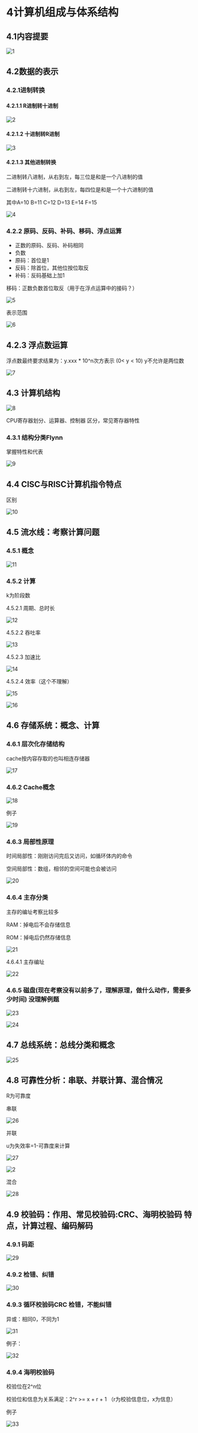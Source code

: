 # 4计算机组成与体系结构

## 4.1内容提要

![1](.\\pic\\c1\\1.webp)

## 4.2数据的表示

### 4.2.1进制转换

#### 4.2.1.1 R进制转十进制

![2](.\\pic\\c1\\2.webp)

#### 4.2.1.2 十进制转R进制

![3](.\\pic\\c1\\3.webp)

#### 4.2.1.3 其他进制转换

二进制转八进制，从右到左，每三位是和是一个八进制的值

二进制转十六进制，从右到左，每四位是和是一个十六进制的值

其中A=10 B=11 C=12 D=13 E=14 F=15

![4](.\\pic\\c1\\4.webp)

### 4.2.2 原码、反码、补码、移码、浮点运算

* 正数的原码、反码、补码相同
* 负数
* 原码：首位是1
* 反码：除首位，其他位按位取反
* 补码：反码基础上加1

移码：正数负数首位取反（用于在浮点运算中的接码？）

![5](.\\pic\\c1\\5.webp)

表示范围

![6](.\\pic\\c1\\6.webp)

## 4.2.3 浮点数运算

浮点数最终要求结果为：y.xxx * 10^n次方表示 (0< y < 10) y不允许是两位数

![7](.\\pic\\c1\\7.webp)

## 4.3 计算机结构

![8](.\\pic\\c1\\8.webp)

CPU寄存器划分、运算器、控制器 区分，常见寄存器特性

### 4.3.1 结构分类Flynn

掌握特性和代表

![9](.\\pic\\c1\\9.webp)

## 4.4 CISC与RISC计算机指令特点

区别

![10](.\\pic\\c1\\10.webp)

## 4.5 流水线：考察计算问题

### 4.5.1 概念

![11](.\\pic\\c1\\11.webp)

### 4.5.2 计算

k为阶段数

4.5.2.1 周期、总时长

![12](.\\pic\\c1\\12.webp)

4.5.2.2 吞吐率

![13](.\\pic\\c1\\13.webp)

4.5.2.3 加速比

![14](.\\pic\\c1\\14.webp)

4.5.2.4 效率（这个不理解）

![15](.\\pic\\c1\\15.webp)

![16](.\\pic\\c1\\16.webp)

## 4.6 存储系统：概念、计算

### 4.6.1 层次化存储结构

cache按内容存取的也叫相连存储器

![17](.\\pic\\c1\\17.webp)

### 4.6.2 Cache概念

![18](.\\pic\\c1\\18.webp)

例子

![19](.\\pic\\c1\\19.webp)

### 4.6.3 局部性原理

时间局部性：刚刚访问完后又访问，如循环体内的命令

空间局部性：数组，相邻的空间可能也会被访问

![20](.\\pic\\c1\\20.webp)

### 4.6.4 主存分类

主存的编址考察比较多

RAM：掉电后不会存储信息

ROM：掉电后仍然存储信息

![21](.\\pic\\c1\\21.webp)

4.6.4.1 主存编址

![22](.\\pic\\c1\\22.webp)

### 4.6.5 磁盘(现在考察没有以前多了，理解原理，做什么动作，需要多少时间) 没理解例题

![23](.\\pic\\c1\\23.webp)

![24](.\\pic\\c1\\24.webp)

## 4.7 总线系统：总线分类和概念

![25](.\\pic\\c1\\25.webp)

## 4.8 可靠性分析：串联、并联计算、混合情况

R为可靠度

串联

![26](.\\pic\\c1\\26.webp)

并联

u为失效率=1-可靠度来计算

![27](.\\pic\\c1\\27.webp)

![2](.\\pic\\c1\\2.webp)

混合

![28](.\\pic\\c1\\28.webp)

## 4.9 校验码：作用、常见校验码:CRC、海明校验码 特点，计算过程、编码解码

### 4.9.1 码距

![29](.\\pic\\c1\\29.webp)

### 4.9.2 检错、纠错

![30](.\\pic\\c1\\30.webp)

### 4.9.3 循环校验码CRC 检错，不能纠错

异或：相同0，不同为1

![31](.\\pic\\c1\\31.webp)

例子：

![32](.\\pic\\c1\\32.webp)

### 4.9.4 海明校验码

校验位在2^n位

校验位和信息为关系满足：2^r >= x + r + 1 （r为校验信息位，x为信息）

例子

![33](.\\pic\\c1\\33.webp)
